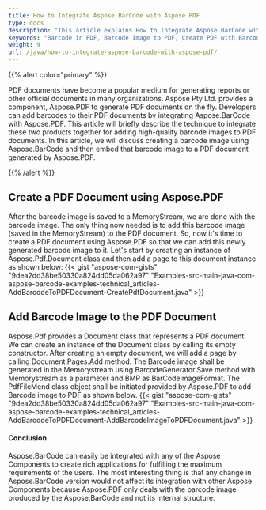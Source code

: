 ```yaml
---
title: How to Integrate Aspose.BarCode with Aspose.PDF
type: docs
description: "This article explains How to Integrate Aspose.BarCode with Aspose.PDF. Add a Barcode Image to the PDF Document."
keywords: "Barcode in PDF, Barcode Image to PDF, Create PDF with Barcode, Aspose.BarCode, Generate Barcode Java"
weight: 9
url: /java/how-to-integrate-aspose-barcode-with-aspose-pdf/
---
```


{{% alert color="primary" %}} 

PDF documents have become a popular medium for generating reports or other official documents in many organizations. Aspose Pty Ltd. provides a component, Aspose.PDF to generate PDF documents on the fly. Developers can add barcodes to their PDF documents by integrating Aspose.BarCode with Aspose.PDF. This article will briefly describe the technique to integrate these two products together for adding high-quality barcode images to PDF documents. In this article, we will discuss creating a barcode image using Aspose.BarCode and then embed that barcode image to a PDF document generated by Aspose.PDF.

{{% /alert %}} 
## **Create a PDF Document using Aspose.PDF**
After the barcode image is saved to a MemoryStream, we are done with the barcode image. The only thing now needed is to add this barcode image (saved in the MemoryStream) to the PDF document. So, now it's time to create a PDF document using Aspose.PDF so that we can add this newly generated barcode image to it. Let's start by creating an instance of Aspose.Pdf.Document class and then add a page to this document instance as shown below:
{{< gist "aspose-com-gists" "9dea2dd38be50330a824dd05da062a97" 
"Examples-src-main-java-com-aspose-barcode-examples-technical_articles-AddBarcodeToPDFDocument-CreatePdfDocument.java" >}}

## **Add Barcode Image to the PDF Document**
Aspose.Pdf provides a Document class that represents a PDF document. We can create an instance of the Document class by calling its empty constructor. After creating an empty document, we will add a page by calling Document.Pages.Add method. The Barcode image shall be generated in the Memorystream using BarcodeGenerator.Save method with Memorystream as a parameter and BMP as BarCodeImageFormat. The PdfFileMend class object shall be initiated provided by Aspose.PDF to add Barcode image to PDF as shown below.
{{< gist "aspose-com-gists" "9dea2dd38be50330a824dd05da062a97" 
"Examples-src-main-java-com-aspose-barcode-examples-technical_articles-AddBarcodeToPDFDocument-AddBarcodeImageToPDFDocument.java" >}}

#### **Conclusion**
Aspose.BarCode can easily be integrated with any of the Aspose Components to create rich applications for fulfilling the maximum requirements of the users. The most interesting thing is that any change in Aspose.BarCode version would not affect its integration with other Aspose Components because Aspose.PDF only deals with the barcode image produced by the Aspose.BarCode and not its internal structure.